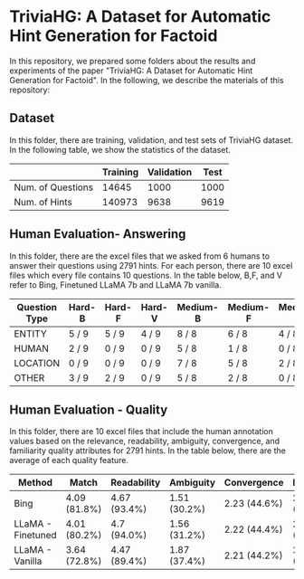 # TriviaHG: A Dataset for Automatic Hint Generation for Factoid
In this repository, we prepared some folders about the results and experiments of the paper "TriviaHG: A Dataset for Automatic Hint Generation for Factoid". In the following, we describe the materials of this repository:

## Dataset
In this folder, there are training, validation, and test sets of TriviaHG dataset. In the following table, we show the statistics of the dataset.

|                   | Training | Validation | Test |
| ----------------- | -------- | ---------- | ---- |
| Num. of Questions | 14645    | 1000       | 1000 |
| Num. of Hints     | 140973   | 9638       | 9619 |

## Human Evaluation- Answering
In this folder, there are the excel files that we asked from 6 humans to answer their questions using 2791 hints. For each person, there are 10 excel files which every file contains 10 questions. In the table below, B,F, and V refer to Bing, Finetuned LLaMA 7b and LLaMA 7b vanilla.

|  Question Type  |  Hard-B  |  Hard-F  |  Hard-V  |  Medium-B  |  Medium-F  |  Medium-V  |  Easy-B  |  Easy-F  |  Easy-V  |
|-----------------|----------|----------|----------|------------|------------|------------|----------|----------|----------|
|      ENTITY     |  5 / 9   |  5 / 9   |  4 / 9   |   8 / 8    |   6 / 8    |   4 / 8    |  8 / 8   |  8 / 8   |  6 / 8   |
|      HUMAN      |  2 / 9   |  0 / 9   |  0 / 9   |   5 / 8    |   1 / 8    |   0 / 8    |  6 / 8   |  6 / 8   |  4 / 8   |
|     LOCATION    |  0 / 9   |  0 / 9   |  0 / 9   |   7 / 8    |   5 / 8    |   2 / 8    |  7 / 8   |  6 / 8   |  4 / 8   |
|      OTHER      |  3 / 9   |  2 / 9   |  0 / 9   |   5 / 8    |   2 / 8    |   0 / 8    |  8 / 8   |  7 / 8   |  7 / 8   |

## Human Evaluation - Quality
In this folder, there are 10 excel files that include the human annotation values based on the relevance, readability, ambiguity, convergence, and familiarity quality attributes for 2791 hints. In the table below, there are the average of each quality feature.


|       Method      |    Match     | Readability  |  Ambiguity   | Convergence  | Familiarity  |
|-------------------|--------------|--------------|--------------|--------------|--------------|
|        Bing       | 4.09 (81.8%) | 4.67 (93.4%) | 1.51 (30.2%) | 2.23 (44.6%) | 2.47 (49.4%) |
| LLaMA - Finetuned | 4.01 (80.2%) | 4.7 (94.0%)  | 1.56 (31.2%) | 2.22 (44.4%) | 2.41 (48.2%) |
|  LLaMA - Vanilla  | 3.64 (72.8%) | 4.47 (89.4%) | 1.87 (37.4%) | 2.21 (44.2%) | 2.02 (40.4%) |
